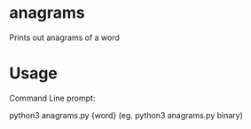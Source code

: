 # anagrams
Prints out anagrams of a word

# Usage
Command Line prompt:

python3 anagrams.py {word} (eg. python3 anagrams.py binary)

